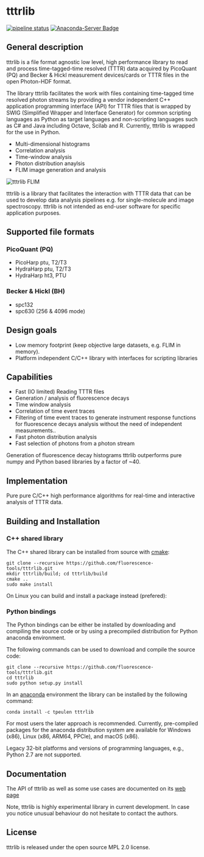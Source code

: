 # tttrlib
[![pipeline status](https://gitlab.peulen.xyz/tpeulen/tttrlib/badges/master/pipeline.svg)](https://gitlab.peulen.xyz/tpeulen/tttrlib/badges/master/pipeline.svg)
[![Anaconda-Server Badge](https://anaconda.org/tpeulen/tttrlib/badges/installer/conda.svg)](https://anaconda.org/tpeulen/tttrlib)

## General description

tttrlib is a file format agnostic low level, high performance library to
read and process time-tagged-time resolved (TTTR) data acquired by
PicoQuant (PQ) and Becker & Hickl measurement devices/cards or TTTR
files in the open Photon-HDF format.

The library tttrlib facilitates the work with files containing
time-tagged time resolved photon streams by providing
a vendor independent C++ application programming interface (API)
for TTTR files that is wrapped by SWIG (Simplified Wrapper and Interface
Generator) for common scripting languages as Python as target languages
and non-scripting languages such as C# and Java including Octave,
Scilab and R. Currently, tttrlib is wrapped for the use in Python.

* Multi-dimensional histograms
* Correlation analysis
* Time-window analysis
* Photon distribution anaylsis
* FLIM image generation and analysis

![tttrlib FLIM][3]

tttrlib is a library that facilitates the interaction with TTTR data that can be
used to develop data analysis pipelines e.g. for single-molecule and image
spectroscopy. tttrlib is not intended as end-user software for specific application
purposes.  

## Supported file formats

### PicoQuant (PQ)

* PicoHarp ptu, T2/T3
* HydraHarp ptu, T2/T3
* HydraHarp ht3, PTU

### Becker & Hickl (BH)

* spc132
* spc630 (256 & 4096 mode)

## Design goals

* Low memory footprint (keep objective large datasets, e.g.  FLIM in memory).
* Platform independent C/C++ library with interfaces for scripting libraries

## Capabilities

* Fast (IO limited) Reading TTTR files
* Generation / analysis of fluorescence decays
* Time window analysis
* Correlation of time event traces
* Filtering of time event traces to generate instrument response functions for fluorescence decays analysis without the need of independent measurements..
* Fast photon distribution analysis
* Fast selection of photons from a photon stream

Generation of fluorescence decay histograms tttrlib outperforms pure numpy and Python based
libraries by a factor of ~40.

## Implementation

Pure pure C/C++ high performance algorithms for real-time and interactive
analysis of TTTR data.

## Building and Installation

### C++ shared library

The C++ shared library can be installed from source with [cmake](https://cmake.org/):

```console
git clone --recursive https://github.com/fluorescence-tools/tttrlib.git
mkdir tttrlib/build; cd tttrlib/build
cmake ..
sudo make install
```

On Linux you can build and install a package instead (prefered):

### Python bindings

The Python bindings can be either be installed by downloading and compiling the source code or by using a
precompiled distribution for Python anaconda environment.

The following commands can be used to download and compile the source code:

```console
git clone --recursive https://github.com/fluorescence-tools/tttrlib.git
cd tttrlib
sudo python setup.py install
```

In an [anaconda](https://www.anaconda.com/) environment the library can
be installed by the following command:

```console
conda install -c tpeulen tttrlib
```

For most users the later approach is recommended. Currently, pre-compiled
packages for the anaconda distribution system are available for Windows (x86),
Linux (x86, ARM64, PPCle), and macOS (x86). 

Legacy 32-bit platforms and versions of programming languages, e.g., Python 2.7
are not supported.

## Documentation

The API of tttrlib as well as some use cases are documented
on its [web page](https://docs.peulen.xyz/tttrlib)

Note, tttrlib is highly experimental library in current development. In
case you notice unusual behaviour do not hesitate to contact the authors.

## License

tttrlib is released under the open source MPL 2.0 license.

[3]: https://docs.peulen.xyz/tttrlib/_images/sphx_glr_plot_read_clsm_data_002.png "tttrlib FLIM"
